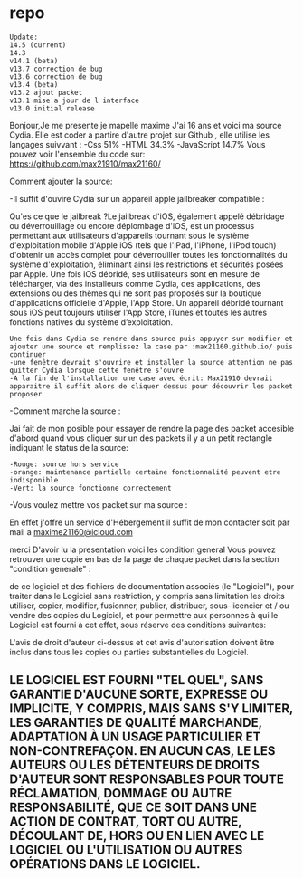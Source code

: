 # repo
```
Update:
14.5 (current)
14.3
v14.1 (beta)
v13.7 correction de bug
v13.6 correction de bug
v13.4 (beta)
v13.2 ajout packet
v13.1 mise a jour de l interface
v13.0 initial release
```

Bonjour,Je me presente je mapelle maxime J'ai 16 ans et voici ma source Cydia. Elle est coder a partire d'autre projet sur Github ,
elle utilise les langages suivvant :
-Css 51%
-HTML 34.3%
-JavaScript 14.7%
Vous pouvez voir l'ensemble du code sur: https://github.com/max21910/max21160/

Comment ajouter la source:

-Il suffit d'ouvire Cydia sur un appareil apple jailbreaker compatible :

Qu'es ce que le jailbreak ?Le jailbreak d'iOS, également appelé débridage ou déverrouillage ou encore déplombage d'iOS, est un processus permettant aux utilisateurs d'appareils tournant
sous le système d'exploitation mobile d'Apple iOS (tels que l'iPad, l'iPhone, l'iPod touch) d'obtenir un accès complet pour déverrouiller toutes les fonctionnalités
du système d'exploitation, éliminant ainsi les restrictions et sécurités posées par Apple. Une fois iOS débridé, ses utilisateurs sont en mesure de 
télécharger, via des installeurs comme Cydia, des applications, des extensions ou des thèmes qui ne sont pas proposés sur la boutique d'applications officielle d'Apple,
l'App Store. Un appareil débridé tournant sous iOS peut toujours utiliser l'App Store, iTunes et toutes les autres fonctions natives du système d’exploitation.

```
Une fois dans Cydia se rendre dans source puis appuyer sur modifier et ajouter une source et remplissez la case par :max21160.github.io/ puis continuer 
-une fenêtre devrait s'ouvrire et installer la source attention ne pas quitter Cydia lorsque cette fenêtre s'ouvre 
-A la fin de l'installation une case avec écrit: Max21910 devrait apparaitre il suffit alors de cliquer dessus pour découvrir les packet proposer
```
-Comment marche la source :

Jai fait de mon posible pour essayer de rendre la page des packet accesible d'abord quand vous cliquer sur un des packets il y a un petit rectangle indiquant le status de la source: 
```
-Rouge: source hors service 
-orange: maintenance partielle certaine fonctionnalité peuvent etre indisponible
-Vert: la source fonctionne correctement 
```


-Vous voulez mettre vos packet sur ma source :

En effet j'offre un service d'Hébergement il suffit de mon contacter soit par mail a maxime21160@icloud.com 

merci D'avoir lu la presentation voici les condition general Vous pouvez retrouver une copie en bas de la page de chaque packet dans la section "condition generale"  :

de ce logiciel et des fichiers de documentation associés (le "Logiciel"), pour traiter
dans le Logiciel sans restriction, y compris sans limitation les droits
utiliser, copier, modifier, fusionner, publier, distribuer, sous-licencier et / ou vendre
des copies du Logiciel, et pour permettre aux personnes à qui le Logiciel est
fourni à cet effet, sous réserve des conditions suivantes:

L'avis de droit d'auteur ci-dessus et cet avis d'autorisation doivent être inclus dans tous les
copies ou parties substantielles du Logiciel.

LE LOGICIEL EST FOURNI "TEL QUEL", SANS GARANTIE D'AUCUNE SORTE, EXPRESSE OU
IMPLICITE, Y COMPRIS, MAIS SANS S'Y LIMITER, LES GARANTIES DE QUALITÉ MARCHANDE,
ADAPTATION À UN USAGE PARTICULIER ET NON-CONTREFAÇON. EN AUCUN CAS, LE
LES AUTEURS OU LES DÉTENTEURS DE DROITS D'AUTEUR SONT RESPONSABLES POUR TOUTE RÉCLAMATION, DOMMAGE OU AUTRE
RESPONSABILITÉ, QUE CE SOIT DANS UNE ACTION DE CONTRAT, TORT OU AUTRE, DÉCOULANT DE,
HORS OU EN LIEN AVEC LE LOGICIEL OU L'UTILISATION OU AUTRES OPÉRATIONS DANS LE
LOGICIEL.
----------------------------------------------------------------------------------

